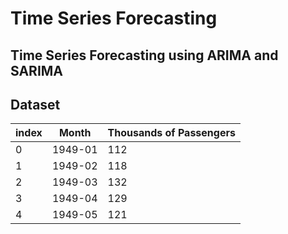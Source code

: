 # Time Series Forecasting 

## Time Series Forecasting using ARIMA and SARIMA


## Dataset

|index|Month|Thousands of Passengers|
|---|---|---|
|0|1949-01|112|
|1|1949-02|118|
|2|1949-03|132|
|3|1949-04|129|
|4|1949-05|121|

